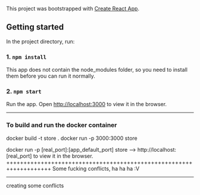 This project was bootstrapped with [Create React App](https://github.com/facebook/create-react-app).

## Getting started

In the project directory, run:

### 1. `npm install`

This app does not contain the node_modules folder, so you need to install them before you can run it normally.

### 2. `npm start`

Run the app. Open [http://localhost:3000](http://localhost:3000) to view it in the browser.
_______________________________________________________________________________________________________________________________
### To build and run the docker container
docker build -t store .
docker run -p 3000:3000 store

docker run -p [real_port]:[app_default_port] store
--> http://localhost:[real_port] to view it in the browser.
+++++++++++++++++++++++++++++++++++++++++++++++++++++++++++++++++++
Some fucking conflicts, ha ha ha :V

-------------------------------------
creating some conflicts